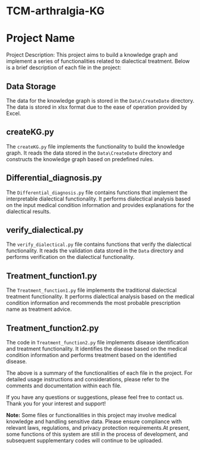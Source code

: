 # TCM-arthralgia-KG
# Project Name

Project Description: This project aims to build a knowledge graph and implement a series of functionalities related to dialectical treatment. Below is a brief description of each file in the project:

## Data Storage

The data for the knowledge graph is stored in the `Data\CreateDate` directory. The data is stored in xlsx format due to the ease of operation provided by Excel.

## createKG.py

The `createKG.py` file implements the functionality to build the knowledge graph. It reads the data stored in the `Data\CreateDate` directory and constructs the knowledge graph based on predefined rules.

## Differential_diagnosis.py

The `Differential_diagnosis.py` file contains functions that implement the interpretable dialectical functionality. It performs dialectical analysis based on the input medical condition information and provides explanations for the dialectical results.

## verify_dialectical.py

The `verify_dialectical.py` file contains functions that verify the dialectical functionality. It reads the validation data stored in the `Data` directory and performs verification on the dialectical functionality.

## Treatment_function1.py

The `Treatment_function1.py` file implements the traditional dialectical treatment functionality. It performs dialectical analysis based on the medical condition information and recommends the most probable prescription name as treatment advice.

## Treatment_function2.py

The code in `Treatment_function2.py` file implements disease identification and treatment functionality. It identifies the disease based on the medical condition information and performs treatment based on the identified disease.

The above is a summary of the functionalities of each file in the project. For detailed usage instructions and considerations, please refer to the comments and documentation within each file.

If you have any questions or suggestions, please feel free to contact us. Thank you for your interest and support!

**Note:** Some files or functionalities in this project may involve medical knowledge and handling sensitive data. Please ensure compliance with relevant laws, regulations, and privacy protection requirements.At present, some functions of this system are still in the process of development, and subsequent supplementary codes will continue to be uploaded.
